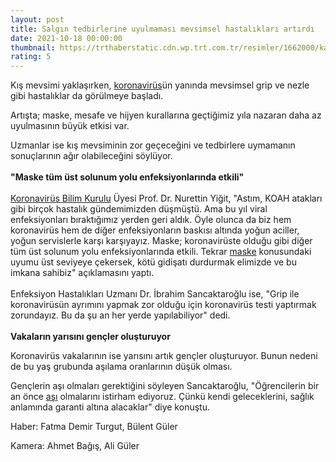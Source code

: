 ```yaml
--- 
layout: post
title: Salgın tedbirlerine uyulmaması mevsimsel hastalıkları artırdı
date: 2021-10-18 00:00:00
thumbnail: https://trthaberstatic.cdn.wp.trt.com.tr/resimler/1662000/kalabalik-istanbul-aa-1662462.jpg
rating: 5
---
```

<p>
	Kış mevsimi yaklaşırken, <a href="https://www.trthaber.com/etiket/koronavirus/" target="_blank">koronavirüs</a>ün yanında mevsimsel grip ve nezle gibi hastalıklar da görülmeye başladı.</p>
<p>
	Artışta; maske, mesafe ve hijyen kurallarına geçtiğimiz yıla nazaran daha az uyulmasının büyük etkisi var.</p>
<div>
	Uzmanlar ise kış mevsiminin zor geçeceğini ve tedbirlere uymamanın sonuçlarının ağır olabileceğini söylüyor.</div>
<div>
	 </div>
<div>
	<strong>"Maske tüm üst solunum yolu enfeksiyonlarında etkili"</strong></div>
<div>
	 </div>
<div>
	<a href="https://www.trthaber.com/etiket/koronavirus-bilim-kurulu/" target="_blank">Koronavirüs Bilim Kurulu</a> Üyesi Prof. Dr. Nurettin Yiğit, "Astım, KOAH atakları gibi birçok hastalık gündemimizden düşmüştü. Ama bu yıl viral enfeksiyonları bıraktığımız yerden geri aldık. Öyle olunca da biz hem koronavirüs hem de diğer enfeksiyonların baskısı altında yoğun aciller, yoğun servislerle karşı karşıyayız. Maske; koronavirüste olduğu gibi diğer tüm üst solunum yolu enfeksiyonlarında etkili. Tekrar <a href="https://www.trthaber.com/etiket/maske/" target="_blank">maske</a> konusundaki uyumu üst seviyeye çekersek, kötü gidişatı durdurmak elimizde ve bu imkana sahibiz" açıklamasını yaptı. </div>
<div>
	 </div>
<div>
	Enfeksiyon Hastalıkları Uzmanı Dr. İbrahim Sancaktaroğlu ise, "Grip ile koronavirüsün ayrımını yapmak zor olduğu için koronavirüs testi yaptırmak zorundayız. Bu da şu an her yerde yapılabiliyor" dedi. </div>
<div>
	 </div>
<div>
	<strong>Vakaların yarısını gençler oluşturuyor</strong></div>
<p>
	Koronavirüs vakalarının ise yarısını artık gençler oluşturuyor. Bunun nedeni de bu yaş grubunda aşılama oranlarının düşük olması.</p>
<p>
	Gençlerin aşı olmaları gerektiğini söyleyen Sancaktaroğlu, "Öğrencilerin bir an önce <a href="https://www.trthaber.com/etiket/asi/" target="_blank">aşı</a> olmalarını istirham ediyoruz. Çünkü kendi geleceklerini, sağlık anlamında garanti altına alacaklar" diye konuştu. </p>
<p>
	Haber: Fatma Demir Turgut, Bülent Güler</p>
<p>
	Kamera: Ahmet Bağış, Ali Güler</p>
